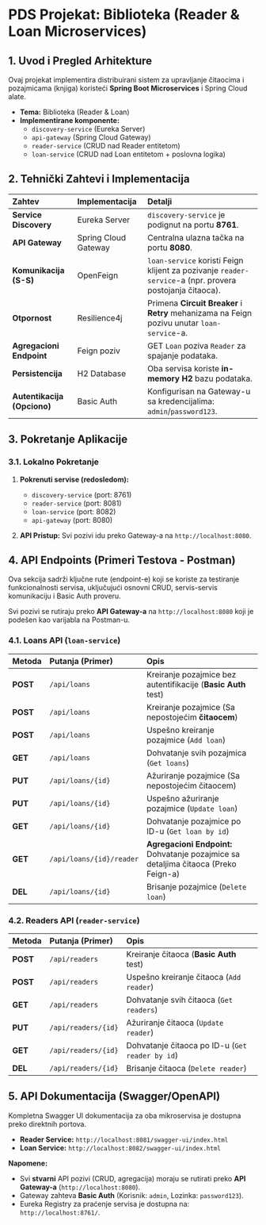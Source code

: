 # PDS Projekat: Biblioteka (Reader & Loan Microservices)

## 1. Uvod i Pregled Arhitekture

Ovaj projekat implementira distribuirani sistem za upravljanje čitaocima i pozajmicama (knjiga) koristeći **Spring Boot Microservices** i Spring Cloud alate.

* **Tema:** Biblioteka (Reader & Loan)
* **Implementirane komponente:**
    * `discovery-service` (Eureka Server)
    * `api-gateway` (Spring Cloud Gateway)
    * `reader-service` (CRUD nad Reader entitetom)
    * `loan-service` (CRUD nad Loan entitetom + poslovna logika)

## 2. Tehnički Zahtevi i Implementacija

| Zahtev | Implementacija | Detalji |
| :--- | :--- | :--- |
| **Service Discovery** | Eureka Server | `discovery-service` je podignut na portu **8761**. |
| **API Gateway** | Spring Cloud Gateway | Centralna ulazna tačka na portu **8080**. |
| **Komunikacija (S-S)** | OpenFeign | `loan-service` koristi Feign klijent za pozivanje `reader-service`-a (npr. provera postojanja čitaoca). |
| **Otpornost** | Resilience4j | Primena **Circuit Breaker** i **Retry** mehanizama na Feign pozivu unutar `loan-service`-a. |
| **Agregacioni Endpoint** | Feign poziv | GET `Loan` poziva `Reader` za spajanje podataka. |
| **Persistencija** | H2 Database | Oba servisa koriste **in-memory H2** bazu podataka. |
| **Autentikacija (Opciono)** | Basic Auth | Konfigurisan na Gateway-u sa kredencijalima: `admin`/`password123`. |

## 3. Pokretanje Aplikacije

### 3.1. Lokalno Pokretanje

1.  **Pokrenuti servise (redosledom):**
    * `discovery-service` (port: 8761)
    * `reader-service` (port: 8081)
    * `loan-service` (port: 8082)
    * `api-gateway` (port: 8080)

2.  **API Pristup:** Svi pozivi idu preko Gateway-a na `http://localhost:8080`.

## 4. API Endpoints (Primeri Testova - Postman)

Ova sekcija sadrži ključne rute (endpoint-e) koji se koriste za testiranje funkcionalnosti servisa, uključujući osnovni CRUD, servis-servis komunikaciju i Basic Auth proveru.

Svi pozivi se rutiraju preko **API Gateway-a** na `http://localhost:8080` koji je podešen kao varijabla na Postman-u.

### 4.1. Loans API (`loan-service`)

| Metoda | Putanja (Primer) | Opis |
| :--- | :--- | :--- |
| **POST** | `/api/loans` | Kreiranje pozajmice bez autentifikacije (**Basic Auth** test) |
| **POST** | `/api/loans` | Kreiranje pozajmice (Sa nepostojećim **čitaocem**) |
| **POST** | `/api/loans` | Uspešno kreiranje pozajmice (`Add loan`) |
| **GET** | `/api/loans` | Dohvatanje svih pozajmica (`Get loans`) |
| **PUT** | `/api/loans/{id}` | Ažuriranje pozajmice (Sa nepostojećim čitaocem) |
| **PUT** | `/api/loans/{id}` | Uspešno ažuriranje pozajmice (`Update loan`) |
| **GET** | `/api/loans/{id}` | Dohvatanje pozajmice po ID-u (`Get loan by id`) |
| **GET** | `/api/loans/{id}/reader` | **Agregacioni Endpoint:** Dohvatanje pozajmice sa detaljima čitaoca (Preko Feign-a) |
| **DEL** | `/api/loans/{id}` | Brisanje pozajmice (`Delete loan`) |

### 4.2. Readers API (`reader-service`)

| Metoda | Putanja (Primer) | Opis |
| :--- | :--- | :--- |
| **POST** | `/api/readers` | Kreiranje čitaoca (**Basic Auth** test) |
| **POST** | `/api/readers` | Uspešno kreiranje čitaoca (`Add reader`) |
| **GET** | `/api/readers` | Dohvatanje svih čitaoca (`Get readers`) |
| **PUT** | `/api/readers/{id}` | Ažuriranje čitaoca (`Update reader`) |
| **GET** | `/api/readers/{id}` | Dohvatanje čitaoca po ID-u (`Get reader by id`) |
| **DEL** | `/api/readers/{id}` | Brisanje čitaoca (`Delete reader`) |endpoint. |

## 5. API Dokumentacija (Swagger/OpenAPI)

Kompletna Swagger UI dokumentacija za oba mikroservisa je dostupna preko direktnih portova.

* **Reader Service:**
    `http://localhost:8081/swagger-ui/index.html`
* **Loan Service:**
    `http://localhost:8082/swagger-ui/index.html`

**Napomene:**
* Svi **stvarni** API pozivi (CRUD, agregacija) moraju se rutirati preko **API Gateway-a** (`http://localhost:8080`).
* Gateway zahteva **Basic Auth** (Korisnik: `admin`, Lozinka: `password123`).
* Eureka Registry za praćenje servisa je dostupna na: `http://localhost:8761/`.
